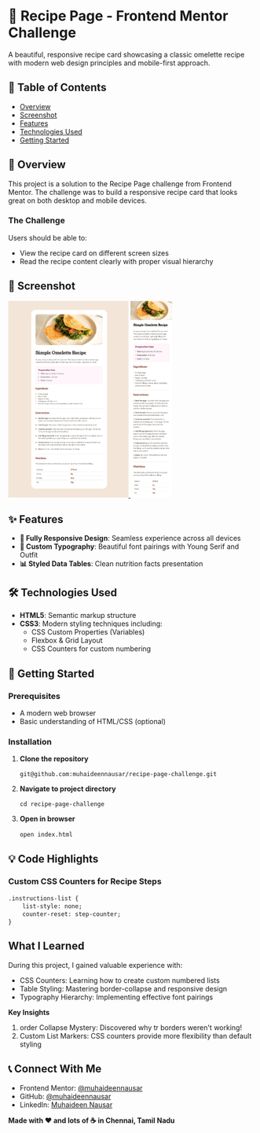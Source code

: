 # 🍳 Recipe Page - Frontend Mentor Challenge

A beautiful, responsive recipe card showcasing a classic omelette recipe with modern web design principles and mobile-first approach.

## 📖 Table of Contents

- [Overview](#overview)
- [Screenshot](#screenshot)
- [Features](#features)
- [Technologies Used](#technologies-used)
- [Getting Started](#getting-started)

## 🎯 Overview

This project is a solution to the Recipe Page challenge from Frontend Mentor. The challenge was to build a responsive recipe card that looks great on both desktop and mobile devices.

### The Challenge

Users should be able to:

- View the recipe card on different screen sizes
- Read the recipe content clearly with proper visual hierarchy

## 📱 Screenshot

<a href="./screenshots/desktop.png">
    <img src="./screenshots/desktop.png" alt="Desktop Screenshot" height="400px">
</a>
<a href="./screenshots/mobile.png">
    <img src="./screenshots/mobile.png" alt="Mobile Screenshot" height="400px">
</a>

## ✨ Features

- **📱 Fully Responsive Design**: Seamless experience across all devices
- **🎨 Custom Typography**: Beautiful font pairings with Young Serif and Outfit
- **📊 Styled Data Tables**: Clean nutrition facts presentation

## 🛠️ Technologies Used

- **HTML5**: Semantic markup structure
- **CSS3**: Modern styling techniques including:
  - CSS Custom Properties (Variables)
  - Flexbox & Grid Layout
  - CSS Counters for custom numbering

## 🚀 Getting Started

### Prerequisites

- A modern web browser
- Basic understanding of HTML/CSS (optional)

### Installation

1. **Clone the repository**
   ```
   git@github.com:muhaideennausar/recipe-page-challenge.git
   ```

3. **Navigate to project directory**

   ```
   cd recipe-page-challenge
   ```

5. **Open in browser**

   `open index.html`

## 💡 Code Highlights

### Custom CSS Counters for Recipe Steps

```
.instructions-list {
    list-style: none;
    counter-reset: step-counter;
}
```

## What I Learned

During this project, I gained valuable experience with:

- CSS Counters: Learning how to create custom numbered lists
- Table Styling: Mastering border-collapse and responsive design
- Typography Hierarchy: Implementing effective font pairings

**Key Insights**

1. order Collapse Mystery: Discovered why tr borders weren't working!
2. Custom List Markers: CSS counters provide more flexibility than default styling

## 📞 Connect With Me

- Frontend Mentor: [@muhaideennausar](https://www.frontendmentor.io/profile/muhaideennausar)
- GitHub: [@muhaideennausar](https://github.com/muhaideennausar)
- LinkedIn: [Muhaideen Nausar](https://www.linkedin.com/in/muhaideen-nausar-b87819376)

**Made with ❤️ and lots of ☕ in Chennai, Tamil Nadu**
